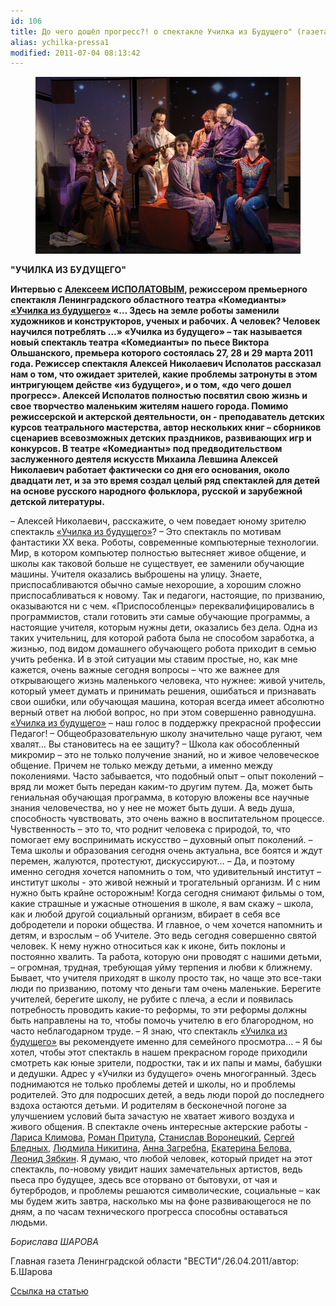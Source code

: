 ```yaml
---
id: 106
title: До чего дошёл прогресс?! о спектакле Училка из Будущего" (газета "ВЕСТИ") 26.04.2011 "
alias: ychilka-pressa1
modified: 2011-07-04 08:13:42
---
```


<figure><img src="images/stories/ychilka.jpg" /></figure>

**"УЧИЛКА ИЗ БУДУЩЕГО"**

**Интервью с <a href="53-aleksei-ispolatov.html">Алексеем ИСПОЛАТОВЫМ</a>, режиссером премьерного спектакля Ленинградского областного театра «Комедианты» <a href="90-ychilka.html">«Училка из будущего»</a> «… Здесь на земле роботы заменили художников и конструкторов, ученых и рабочих. А человек? Человек научился потреблять …» «Училка из будущего» – так называется новый спектакль театра «Комедианты» по пьесе Виктора Ольшанского, премьера которого состоялась 27, 28 и 29 марта 2011 года. Режиссер спектакля Алексей Николаевич Исполатов рассказал нам о том, что ожидает зрителей, какие проблемы затронуты в этом интригующем действе «из будущего», и о том, «до чего дошел прогресс». Алексей Исполатов полностью посвятил свою жизнь и свое творчество маленьким жителям нашего города. Помимо режиссерской и актерской деятельности, он - преподаватель детских курсов театрального мастерства, автор нескольких книг – сборников сценариев всевозможных детских праздников, развивающих игр и конкурсов. В театре «Комедианты» под предводительством заслуженного деятеля искусств Михаила Левшина Алексей Николаевич работает фактически со дня его основания, около двадцати лет, и за это время создал целый ряд спектаклей для детей на основе русского народного фольклора, русской и зарубежной детской литературы.**

– Алексей Николаевич, расскажите, о чем поведает юному зрителю спектакль <a href="90-ychilka.html">«Училка из будущего»</a>?
– Это спектакль по мотивам фантастики ХХ века. Роботы, современные компьютерные технологии. Мир, в котором компьютер полностью вытесняет живое общение, и школы как таковой больше не существует, ее заменили обучающие машины. Учителя оказались выброшены на улицу. Знаете, приспосабливаются обычно самые нехорошие, а хорошим сложно приспосабливаться к новому. Так и педагоги, настоящие, по призванию, оказываются ни с чем. «Приспособленцы» переквалифицировались в программистов, стали готовить эти самые обучающие программы, а настоящие учителя, которым нужны дети, оказались без дела. Одна из таких учительниц, для которой работа была не способом заработка, а жизнью, под видом домашнего обучающего робота приходит в семью учить ребенка. И в этой ситуации мы ставим простые, но, как мне кажется, очень важные сегодня вопросы – что же важнее для открывающего жизнь маленького человека, что нужнее: живой учитель, который умеет думать и принимать решения, ошибаться и признавать свои ошибки, или обучающая машина, которая всегда имеет абсолютно верный ответ на любой вопрос, но при этом совершенно равнодушна. <a href="90-ychilka.html">«Училка из будущего»</a> – наш голос в поддержку прекрасной профессии Педагог!
– Общеобразовательную школу значительно чаще ругают, чем хвалят… Вы становитесь на ее защиту?
– Школа как обособленный микромир – это не только получение знаний, но и живое человеческое общение. Причем не только между детьми, а именно между поколениями. Часто забывается, что подобный опыт – опыт поколений – вряд ли может быть передан каким-то другим путем. Да, может быть гениальная обучающая программа, в которую вложены все научные знания человечества, но у нее не может быть души. А ведь душа, способность чувствовать, это очень важно в воспитательном процессе. Чувственность – это то, что роднит человека с природой, то, что помогает ему воспринимать искусство – духовный опыт поколений.
– Тема школы и образования сегодня очень актуальна, все боятся и ждут перемен, жалуются, протестуют, дискуссируют…
– Да, и поэтому именно сегодня хочется напомнить о том, что удивительный институт – институт школы - это живой нежный и трогательный организм. И с ним нужно быть крайне осторожным! Когда сегодня снимают фильмы о том, какие страшные и ужасные отношения в школе, я вам скажу – школа, как и любой другой социальный организм, вбирает в себя все добродетели и пороки общества. И главное, о чем хочется напомнить и детям, и взрослым – об Учителе. Это ведь сегодня совершенно святой человек. К нему нужно относиться как к иконе, бить поклоны и постоянно хвалить. Та работа, которую они проводят с нашими детьми, – огромная, трудная, требующая уйму терпения и любви к ближнему. Бывает, что учителя приходят в школу просто так, но чаще это все-таки люди по призванию, потому что деньги там очень маленькие. Берегите учителей, берегите школу, не рубите с плеча, а если и появилась потребность проводить какие-то реформы, то эти реформы должны быть направлены на то, чтобы помочь учителю в его благородном, но часто неблагодарном труде.
– Я знаю, что спектакль <a href="90-ychilka.html">«Училка из будущего»</a> вы рекомендуете именно для семейного просмотра…
– Я бы хотел, чтобы этот спектакль в нашем прекрасном городе приходили смотреть как юные зрители, подростки, так и их папы и мамы, бабушки и дедушки. Адрес у «Училки из будущего» очень многогранный. Здесь поднимаются не только проблемы детей и школы, но и проблемы родителей. Это для подросших детей, а ведь люди порой до последнего вздоха остаются детьми. И родителям в бесконечной погоне за улучшением условий быта зачастую не хватает живого воздуха и живого общения. В спектакле очень интересные актерские работы - <a href="65-larisa-klimova.html">Лариса Климова</a>, <a href="50-roman-pritula.html">Роман Притула</a>, <a href="51-stas-voronetski.html">Станислав Воронецкий</a>, <a href="24-blednyh-sergej.html">Сергей Бледных</a>, <a href="63-lyda-nikitina.html">Людмила Никитина</a>, <a href="79-anna-zagrebna.html">Анна Загребна</a>, <a href="23-belova-ekaterina.html">Екатерина Белова</a>, <a href="67-leonid-zabkin.html">Леонид Зябкин</a>. Я думаю, что любой человек, который придет на этот спектакль, по-новому увидит наших замечательных артистов, ведь пьеса про будущее, здесь все оторвано от бытовухи, от чая и бутербродов, и проблемы решаются символические, социальные – как мы будем жить завтра, насколько мы на фоне развивающегося не по дням, а по часам технического прогресса способны оставаться людьми.

_Борислава ШАРОВА_

Главная газета Ленинградской области "ВЕСТИ"/26.04.2011/автор: Б.Шарова

<a href="http://www.vesty.spb.ru/modules.php?name=News&amp;file=article&amp;sid=21216">Ссылка на статью</a>

